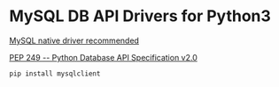# MySQL DB API Drivers for Python3

[MySQL native driver recommended](https://docs.djangoproject.com/en/3.1/ref/databases/#mysql-db-api-drivers)

[PEP 249 -- Python Database API Specification v2.0](https://www.python.org/dev/peps/pep-0249/)

```shell script
pip install mysqlclient
```
